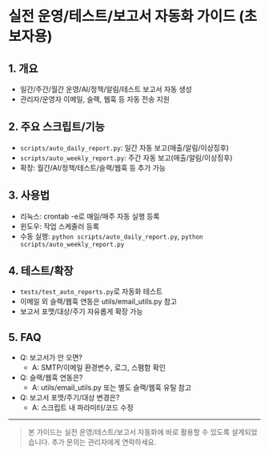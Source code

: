 # 실전 운영/테스트/보고서 자동화 가이드 (초보자용)

## 1. 개요
- 일간/주간/월간 운영/AI/정책/알림/테스트 보고서 자동 생성
- 관리자/운영자 이메일, 슬랙, 웹훅 등 자동 전송 지원

## 2. 주요 스크립트/기능
- `scripts/auto_daily_report.py`: 일간 자동 보고(매출/알림/이상징후)
- `scripts/auto_weekly_report.py`: 주간 자동 보고(매출/알림/이상징후)
- 확장: 월간/AI/정책/테스트/슬랙/웹훅 등 추가 가능

## 3. 사용법
- 리눅스: crontab -e로 매일/매주 자동 실행 등록
- 윈도우: 작업 스케줄러 등록
- 수동 실행: `python scripts/auto_daily_report.py`, `python scripts/auto_weekly_report.py`

## 4. 테스트/확장
- `tests/test_auto_reports.py`로 자동화 테스트
- 이메일 외 슬랙/웹훅 연동은 utils/email_utils.py 참고
- 보고서 포맷/대상/주기 자유롭게 확장 가능

## 5. FAQ
- Q: 보고서가 안 오면?
  - A: SMTP/이메일 환경변수, 로그, 스팸함 확인
- Q: 슬랙/웹훅 연동은?
  - A: utils/email_utils.py 또는 별도 슬랙/웹훅 유틸 참고
- Q: 보고서 포맷/주기/대상 변경은?
  - A: 스크립트 내 파라미터/코드 수정

---

> 본 가이드는 실전 운영/테스트/보고서 자동화에 바로 활용할 수 있도록 설계되었습니다. 추가 문의는 관리자에게 연락하세요. 